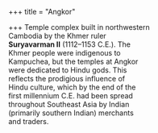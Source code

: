+++
title = "Angkor"

+++
Temple complex built in northwestern  
Cambodia by the Khmer ruler  
**Suryavarman II** (1112–1153 C.E.). The  
Khmer people were indigenous to  
Kampuchea, but the temples at Angkor  
were dedicated to Hindu gods. This  
reflects the prodigious influence of  
Hindu culture, which by the end of the  
first millennium C.E. had been spread  
throughout Southeast Asia by Indian  
(primarily southern Indian) merchants  
and traders.